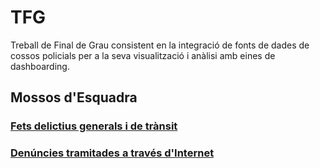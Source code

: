 # TFG
Treball de Final de Grau consistent en la integració de fonts de dades de cossos policials per a la seva visualització i anàlisi amb eines de dashboarding.

## Mossos d'Esquadra
### [Fets delictius generals i de trànsit](http://nattech.fib.upc.edu:40340/public/dashboard/30e41269-da10-4061-b334-7d4f42c6ad6b#theme=night)
### [Denúncies tramitades a través d'Internet](http://nattech.fib.upc.edu:40340/public/dashboard/e97c26b2-d884-4154-878d-09620ba91e04#theme=night)
